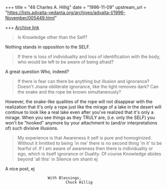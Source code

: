 +++
title = "46 Charles A. Hillig"
date = "1996-11-09"
upstream_url = "https://lists.advaita-vedanta.org/archives/advaita-l/1996-November/005449.html"

+++
[Archive link](https://lists.advaita-vedanta.org/archives/advaita-l/1996-November/005449.html)

>Is Knowledge other than the Self?

Nothing stands in opposition to the SELF.

>If there is loss of individuality and loss of identification with the body,
>who would be left to be aware of being afraid?

A great question   Who, indeed?

>If there is fear can there be anything but illusion and ignorance?
>Doesn't Jnana obliterate ignorance, like the light removes dark?
>Can the snake and the rope be known simultaneously?

However, the snake-like qualities of the rope will not disappear with the
realization that it's only a rope just like the mirage of a lake in the
desert  will continue to look like a real lake even after you've realized
that it's only a mirage. When you see things as they TRULY are, (i.e. only
the SELF)  you  won't be "hooked"  anymore by your attachment to (and/or
interpretations of) such divisive illusions.

>My experience is that Awareness it self is pure and homoginized.
>Without it limitited to being 'in me' there is no second thing 'in it' to be
>fearful of.
>If I am aware of awareness then there is individuality or ego, which is
>itself ignorance or Duality.
>Of course Knowledge abides beyond 'all this' in Silence
>om shanti
>ej


A nice post, ej

                       With Blessings,
                               Chuck Hillig

